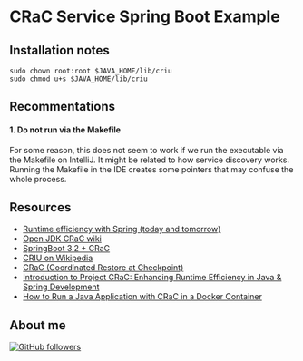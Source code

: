 # CRaC Service Spring Boot Example


## Installation notes

```shell
sudo chown root:root $JAVA_HOME/lib/criu
sudo chmod u+s $JAVA_HOME/lib/criu
```
## Recommentations

#### 1.  Do not run via the Makefile

For some reason, this does not seem to work if we run the executable via the Makefile on IntelliJ.
It might be related to how service discovery works.
Running the Makefile in the IDE creates some pointers that may confuse the whole process.

## Resources

-   [Runtime efficiency with Spring (today and tomorrow)](https://spring.io/blog/2023/10/16/runtime-efficiency-with-spring)
-   [Open JDK CRaC wiki](https://wiki.openjdk.org/display/crac)
-   [SpringBoot 3.2 + CRaC](https://foojay.io/today/springboot-3-2-crac/)
-   [CRIU on Wikipedia](https://en.wikipedia.org/wiki/CRIU)
-   [CRaC (Coordinated Restore at Checkpoint)](https://openjdk.org/projects/crac/)
-   [Introduction to Project CRaC: Enhancing Runtime Efficiency in Java & Spring Development](https://www.youtube.com/watch?v=sVXUx_Y4hRU)
-   [How to Run a Java Application with CRaC in a Docker Container](https://foojay.io/today/how-to-run-a-java-application-with-crac-in-a-docker-container/)

## About me

[![GitHub followers](https://img.shields.io/github/followers/jesperancinha.svg?label=Jesperancinha&style=for-the-badge&logo=github&color=grey "GitHub")](https://github.com/jesperancinha)

